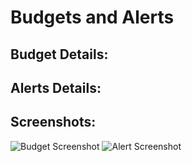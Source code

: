 # Budgets and Alerts

## Budget Details:


## Alerts Details:


## Screenshots:
![Budget Screenshot](link_to_screenshot.png)
![Alert Screenshot](link_to_screenshot.png)
